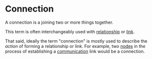 # Connection

A connection is a joining two or more things together.

This term is often interchangeably used with [relationship](/docs/glossary/relationship) or [link](/docs/glossary/link).

That said, ideally the term "connection" is mostly used to describe the *action* of forming a relationship or link. For example, two [nodes](/docs/glossary/node) in the process of establishing a [communication](/docs/glossary/communication) link would be a connection.
